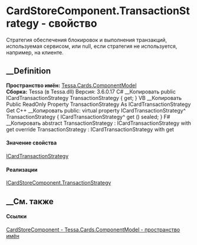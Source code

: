 # CardStoreComponent.TransactionStrategy - свойство
Стратегия обеспечения блокировок и выполнения транзакций, используемая
сервисом, или null, если стратегия не используется, например, на клиенте.
## __Definition
 **Пространство имён:**
[Tessa.Cards.ComponentModel](N_Tessa_Cards_ComponentModel.htm)  
 **Сборка:** Tessa (в Tessa.dll) Версия: 3.6.0.17
C# __Копировать
     public ICardTransactionStrategy TransactionStrategy { get; }
VB __Копировать
     Public ReadOnly Property TransactionStrategy As ICardTransactionStrategy
    	Get
C++ __Копировать
     public:
    virtual property ICardTransactionStrategy^ TransactionStrategy {
    	ICardTransactionStrategy^ get () sealed;
    }
F# __Копировать
     abstract TransactionStrategy : ICardTransactionStrategy with get
    override TransactionStrategy : ICardTransactionStrategy with get
#### Значение свойства
[ICardTransactionStrategy](T_Tessa_Cards_ComponentModel_ICardTransactionStrategy.htm)
#### Реализации
[ICardStoreComponent.TransactionStrategy](P_Tessa_Cards_ComponentModel_ICardStoreComponent_TransactionStrategy.htm)  
##  __См. также
#### Ссылки
[CardStoreComponent - ](T_Tessa_Cards_ComponentModel_CardStoreComponent.htm)
[Tessa.Cards.ComponentModel - пространство
имён](N_Tessa_Cards_ComponentModel.htm)
